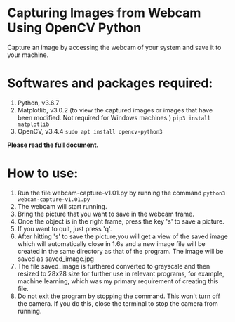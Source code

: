 # Capturing Images from Webcam Using OpenCV Python
Capture an image by accessing the webcam of your system and save it to your machine.

# Softwares and packages required:
1. Python, v3.6.7
2. Matplotlib, v3.0.2 (to view the captured images or images that have been modified. Not required for Windows machines.) ```pip3 install matplotlib```
3. OpenCV, v3.4.4 ```sudo apt install opencv-python3```

 <b> Please read the full document. </b>

# How to use:
1. Run the file webcam-capture-v1.01.py by running the command  ``` python3 webcam-capture-v1.01.py ```
2. The webcam will start running. 
3. Bring the picture that you want to save in the webcam frame.
4. Once the object is in the right frame, press the key 's' to save a picture.
5. If you want to quit, just press 'q'.
6. After hitting 's' to save the picture,you will get a view of the saved image which will automatically close in 1.6s and a new image file will be created in the same directory as that of the program. The image will be saved as saved_image.jpg
7. The file saved_image is furthered converted to grayscale and then resized to 28x28 size for further use in relevant programs, for example, machine learning, which was my primary requirement of creating this file.
8. Do not exit the program by stopping the command. This won't turn off the camera. If you do this, close the terminal to stop the camera from running.
